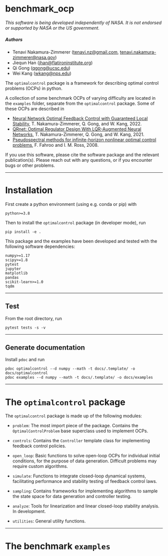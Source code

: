 # benchmark_ocp

*This software is being developed independently of NASA. It is not endorsed or supported by NASA or the US government.*

##### Authors
* Tenavi Nakamura-Zimmerer (tenavi.nz@gmail.com, tenavi.nakamura-zimmerer@nasa.gov)
* Jiequn Han (jhan@flatironinstitute.org)
* Qi Gong (qgong@ucsc.edu)
* Wei Kang (wkang@nps.edu)

The `optimalcontrol` package is a framework for describing optimal control problems (OCPs) in python.

A collection of some benchmark OCPs of varying difficulty are located in the `examples` folder, separate from the `optimalcontrol` package. Some of these OCPs are described in

  * [Neural Network Optimal Feedback Control with Guaranteed Local Stability](https://doi.org/10.1109/OJCSYS.2022.3205863), T. Nakamura-Zimmerer, Q. Gong, and W. Kang, 2022.
  * [QRnet: Optimal Regulator Design With LQR-Augmented Neural Networks](https://doi.org/10.1109/LCSYS.2020.3034415), T. Nakamura-Zimmerer, Q. Gong, and W. Kang, 2021.
  * [Pseudospectral methods for infinite-horizon nonlinear optimal control problems](https://doi.org/10.2514/1.33117), F. Fahroo and I. M. Ross, 2008.

If you use this software, please cite the software package and the relevant publication(s). Please reach out with any questions, or if you encounter bugs or other problems.

---

# Installation

First create a python environment (using e.g. conda or pip) with

    python>=3.8

Then to install the `optimalcontrol` package (in developer mode), run

    pip install -e .

This package and the examples have been developed and tested with the following software
dependencies:
    
    numpy>=1.17
    scipy>=1.8
    pytest
    jupyter
    matplotlib
    pandas
    scikit-learn>=1.0
    tqdm

---

## Test

From the root directory, run

    pytest tests -s -v

---

## Generate documentation

Install `pdoc` and run

    pdoc optimalcontrol --d numpy --math -t docs/.template/ -o docs/optimalcontrol
    pdoc examples --d numpy --math -t docs/.template/ -o docs/examples

---

# The `optimalcontrol` package

The `optimalcontrol` package is made up of the following modules:

* `problem`: The most import piece of the package. Contains the `OptimalControlProblem` base superclass used to implement OCPs.

* `controls`: Contains the `Controller` template class for implementing feedback control policies.

* `open_loop`: Basic functions to solve open-loop OCPs for individual initial conditions, for the purpose of data generation. Difficult problems may require custom algorithms.

* `simulate`: Functions to integrate closed-loop dynamical systems, facilitating performance and stability testing of feedback control laws.

* `sampling`: Contains frameworks for implementing algorithms to sample the state space for data generation and controller testing.

* `analyze`: Tools for linearization and linear closed-loop stability analysis. In development.

* `utilities`: General utility functions.

---

# The benchmark `examples`
